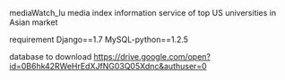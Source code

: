mediaWatch_lu
media index information service of top US universities in Asian market

requirement
Django==1.7
MySQL-python==1.2.5

database to download
https://drive.google.com/open?id=0B6hk42RWeHrEdXJfNG03Q05Xdnc&authuser=0
